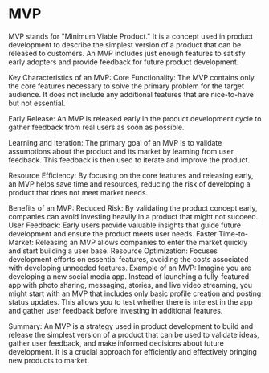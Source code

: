 # MVP
MVP stands for "Minimum Viable Product." It is a concept used in product development to describe the simplest version of a product that can be released to customers. An MVP includes just enough features to satisfy early adopters and provide feedback for future product development.

Key Characteristics of an MVP:
Core Functionality: The MVP contains only the core features necessary to solve the primary problem for the target audience. It does not include any additional features that are nice-to-have but not essential.

Early Release: An MVP is released early in the product development cycle to gather feedback from real users as soon as possible.

Learning and Iteration: The primary goal of an MVP is to validate assumptions about the product and its market by learning from user feedback. This feedback is then used to iterate and improve the product.

Resource Efficiency: By focusing on the core features and releasing early, an MVP helps save time and resources, reducing the risk of developing a product that does not meet market needs.

Benefits of an MVP:
Reduced Risk: By validating the product concept early, companies can avoid investing heavily in a product that might not succeed.
User Feedback: Early users provide valuable insights that guide future development and ensure the product meets user needs.
Faster Time-to-Market: Releasing an MVP allows companies to enter the market quickly and start building a user base.
Resource Optimization: Focuses development efforts on essential features, avoiding the costs associated with developing unneeded features.
Example of an MVP:
Imagine you are developing a new social media app. Instead of launching a fully-featured app with photo sharing, messaging, stories, and live video streaming, you might start with an MVP that includes only basic profile creation and posting status updates. This allows you to test whether there is interest in the app and gather user feedback before investing in additional features.

Summary:
An MVP is a strategy used in product development to build and release the simplest version of a product that can be used to validate ideas, gather user feedback, and make informed decisions about future development. It is a crucial approach for efficiently and effectively bringing new products to market.
